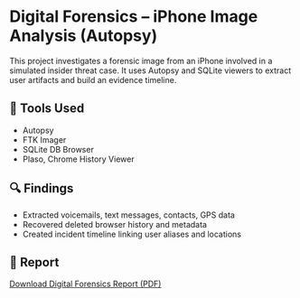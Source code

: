 # Digital Forensics – iPhone Image Analysis (Autopsy)

This project investigates a forensic image from an iPhone involved in a simulated insider threat case. It uses Autopsy and SQLite viewers to extract user artifacts and build an evidence timeline.

## 🔧 Tools Used
- Autopsy
- FTK Imager
- SQLite DB Browser
- Plaso, Chrome History Viewer

## 🔍 Findings
- Extracted voicemails, text messages, contacts, GPS data
- Recovered deleted browser history and metadata
- Created incident timeline linking user aliases and locations

## 📄 Report
[Download Digital Forensics Report (PDF)](./Shaza_Digital_Forensics_Report.pdf)
